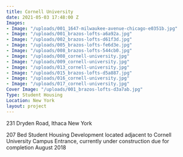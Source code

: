 ```yaml
---
title: Cornell University
date: 2021-05-03 17:48:00 Z
Images:
- Image: "/uploads/001_1647-milwaukee-avenue-chicago-e0351b.jpg"
- Image: "/uploads/001_brazos-lofts-a6a92a.jpg"
- Image: "/uploads/002_brazos-lofts-d61f3d.jpg"
- Image: "/uploads/005_brazos-lofts-fe6d3e.jpg"
- Image: "/uploads/008_brazos-lofts-544cb0.jpg"
- Image: "/uploads/008_cornell-university.jpg"
- Image: "/uploads/009_cornell-university.jpg"
- Image: "/uploads/013_cornell-university.jpg"
- Image: "/uploads/015_brazos-lofts-d5a887.jpg"
- Image: "/uploads/016_cornell-university.jpg"
- Image: "/uploads/017_cornell-university.jpg"
Cover Image: "/uploads/001_brazos-lofts-d3a7ab.jpg"
Type: Student Housing
Location: New York
layout: project
---
```


231 Dryden Road, Ithaca New York

207 Bed Student Housing Development located adjacent to Cornell University Campus Entrance, currently under construction due for completion August 2018

